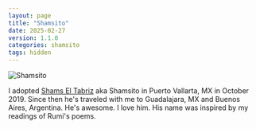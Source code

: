 ```yaml
---
layout: page
title: "Shamsito"
date: 2025-02-27
version: 1.1.0
categories: shamsito
tags: hidden
---
```


![Shamsito](/assets/shams.png)

I adopted [Shams El Tabriz](https://en.wikipedia.org/wiki/Shams_Tabrizi) aka Shamsito in Puerto Vallarta, MX in October 2019. Since then he's traveled with me to Guadalajara, MX and Buenos Aires, Argentina. He's awesome. I love him. His name was inspired by my readings of Rumi's poems.

